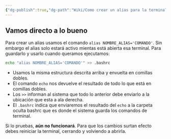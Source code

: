```yaml
---
{"dg-publish":true,"dg-path":"Wiki/Como crear un alias para la terminal en Linux.md","permalink":"/wiki/como-crear-un-alias-para-la-terminal-en-linux/","tags":["linux","terminal","bash"],"created":"2024-01-27T22:11","updated":"2024-02-28T17:36"}
---
```


## Vamos directo a lo bueno
Para crear un alias usamos el comando `alias NOMBRE_ALIAS='COMANDO'`. Sin embargo el alias solo estará activo mientas está abierta esa terminal. Para guardarlo y usarlo cuando queramos ejecutamos:

```bash
echo "alias NOMBRE_ALIAS='COMANDO'" >> .bashrc
```
- Usamos la misma estructura descrita arriba y envuelta en comillas dobles.
- El comando `echo` nos devuelve el resultado de todo lo que está en comillas dobles.
- Los `>>` informan al sistema que todo lo anterior debe enviarlo a la ubicación que esta a ala derecha.
- El `.bashrc` indica que enviaremos el resultado del `echo` a la carpeta oculta bashrc que es donde el sistema guarda los comandos de terminal.

Si lo pruebas, **aún no funcionará**. Para que los cambios surtan efecto debes reiniciar la terminal, cerrando y volviendo a abrirla.